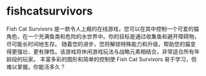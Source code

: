# fishcatsurvivors
Fish Cat Survivors 是一款令人上瘾的在线游戏，您可以在其中控制一个可爱的猫角色，在一个充满鱼类和危险的水世界中。你的目标是通过收集鱼和避开障碍物，尽可能长时间地生存。  随着您的进步，您将解锁特殊能力和升级，帮助您的猫变得更强壮、更有弹性。该游戏将休闲游戏玩法与战略元素相结合，非常适合所有年龄段的玩家。  丰富多彩的图形和简单的控制使 Fish Cat Survivors 易于学习，但难以掌握。你能活多久？
